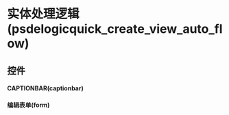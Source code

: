 # 实体处理逻辑(psdelogicquick_create_view_auto_flow)  <!-- {docsify-ignore-all} -->



## 控件
#### CAPTIONBAR(captionbar)
#### 编辑表单(form)


<script>
 const { createApp } = Vue
  createApp({
    data() {
      return {

      }
    }
  }).use(ElementPlus).mount('#app')
</script>